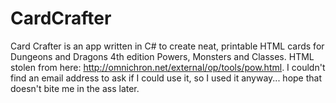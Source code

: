 CardCrafter
===========

Card Crafter is an app written in C# to create neat, printable HTML cards for Dungeons and Dragons 4th edition Powers, Monsters and Classes. HTML stolen from here: http://omnichron.net/external/op/tools/pow.html. I couldn't find an email address to ask if I could use it, so I used it anyway... hope that doesn't bite me in the ass later.
